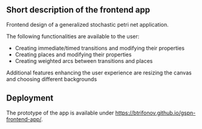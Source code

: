 ## Short description of the frontend app

Frontend design of a generalized stochastic petri net application.  

The following functionalities are available to the user:  
  + Creating immediate/timed transitions and modifying their properties  
  + Creating places and modifying their properties  
  + Creating weighted arcs between transitions and places

Additional features enhancing the user experience are resizing the canvas  
and choosing different backgrounds  


## Deployment 

The prototype of the app is available under https://btrifonov.github.io/gspn-frontend-app/.

